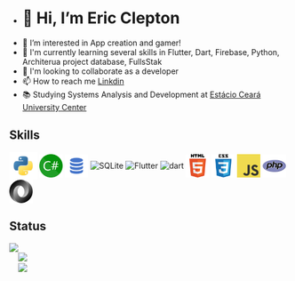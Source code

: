 - <h1>👋 Hi, I’m Eric Clepton</h1>
- 👀 I’m interested in App creation and gamer!
- 🌱 I'm currently learning several skills in Flutter, Dart, Firebase, Python, Architerua project database, FullsStak
- 💞️ I'm looking to collaborate as a developer
- 📫 How to reach me <a href="https://linkedin.com/in/ericclepton/">Linkdin</a> 
- 📚 Studying Systems Analysis and Development at <a href="https://portal.estacio.br/unidades/centro-universit%C3%A1rio-est%C3%A1cio-do-cear%C3%A1/">Estácio Ceará University Center</a>
## Skills
<div>
<img align="center" alt="python" height="50" width="50"src="https://raw.githubusercontent.com/github/explore/80688e429a7d4ef2fca1e82350fe8e3517d3494d/topics/python/python.png"/>
<img align="center"alt="C Sharp" height="42" width="42" src="https://raw.githubusercontent.com/github/explore/80688e429a7d4ef2fca1e82350fe8e3517d3494d/topics/csharp/csharp.png" />
<img align="center"alt="sql" height="42" width="42" src="https://raw.githubusercontent.com/github/explore/80688e429a7d4ef2fca1e82350fe8e3517d3494d/topics/sql/sql.png"/>
<img align="center"alt="SQLite" height="42" width="70" src="https://upload.wikimedia.org/wikipedia/commons/thumb/3/38/SQLite370.svg/2560px-SQLite370.svg.png"/>
<img align="center"alt="Flutter" height="42" width="42" src="https://cdn-images-1.medium.com/max/1200/1*5-aoK8IBmXve5whBQM90GA.png"/> 
<img align="center"alt="dart" height="42" width="42" src="https://cdn-images-1.medium.com/max/1200/1*knHF_qpxdtS8h0Z8EeqowA.png"/>
<img align="center"alt="HTML" height="42" width="42" src="https://raw.githubusercontent.com/github/explore/80688e429a7d4ef2fca1e82350fe8e3517d3494d/topics/html/html.png"/>
<img align="center"alt="CSS" height="42" width="42" src="https://raw.githubusercontent.com/github/explore/80688e429a7d4ef2fca1e82350fe8e3517d3494d/topics/css/css.png"/>
<img align="center"alt="javascript" height="42" width="42" src="https://raw.githubusercontent.com/github/explore/80688e429a7d4ef2fca1e82350fe8e3517d3494d/topics/javascript/javascript.png"/>
<img align="center"alt="PHP" height="42" width="42" src="https://raw.githubusercontent.com/github/explore/ccc16358ac4530c6a69b1b80c7223cd2744dea83/topics/php/php.png"/>
<img align="center"alt="JSON" height="42" width="42" src="https://raw.githubusercontent.com/github/explore/80688e429a7d4ef2fca1e82350fe8e3517d3494d/topics/json/json.png"/>

  <!--- <img align="center"alt="Image" height="42" width="42" src=""/> --->
  
  <br>
</div>

## Status
<div>
<a href="https://github.com/ericcleptonsilva/my-github-readme-stats">
<img align="left" src="https://my-github-readme-stats-ericcleptonsilva.vercel.app/api?username=ericcleptonsilva&show_icons=true&theme=highcontrast" height="160" />
</a>
<br>
<a href="https://github.com/ericcleptonsilva/my-github-readme-stats">
<img align="left" src="https://my-github-readme-stats-ericcleptonsilva.vercel.app/api/top-langs/?username=ericcleptonsilva&layout=compact" />
</a>
<br>
<a>
<img align="center" src="https://wakatime.com/share/@1160dcd8-e90b-448b-83e3-09533442cee6/302c8602-8f24-46de-84a7-c705cac52b7d.svg" height="350" />
 </a>
</div>

<!---
ericcleptonsilva/ericcleptonsilva is a ✨ special ✨ repository because its `README.md` (this file) appears on your GitHub profile.
You can click the Preview link to take a look at your changes.
--->

